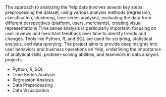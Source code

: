 The approach to analyzing the Yelp data involves several key steps: preprocessing the dataset, using various analysis methods (regression, classification, clustering, time series analysis), evaluating the data from different perspectives (platform, users, merchants), creating visual representations Time series analysis is particularly important, focusing on user reviews and merchant feedback over time to identify trends and changes. Tools like Python, R, and SQL are used for scripting, statistical analysis, and data querying. The project aims to provide deep insights into user behaviors and business operations on Yelp, underlining the importance of analytical skills, problem-solving abilities, and teamwork in data analysis projects
- Python, R, SQL
- Time Series Analysis  
- Regression Analysis  
- Data Preprocessing  
- Data Visualization  

